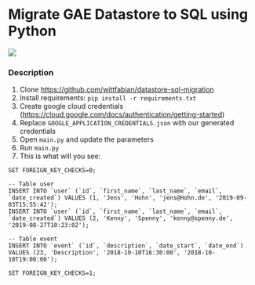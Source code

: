 # Migrate GAE Datastore to SQL using Python

![](https://miro.medium.com/max/928/1*e--cLrtZtPqLOW2NGT2EEQ.png)

### Description
1. Clone https://github.com/wittfabian/datastore-sql-migration
2. Install requirements: `pip install -r requirements.txt`
2. Create google cloud credentials (https://cloud.google.com/docs/authentication/getting-started)
3. Replace `GOOGLE_APPLICATION_CREDENTIALS.json` with our generated credentials
3. Open `main.py` and update the parameters
4. Run `main.py`
5. This is what will you see:
```
SET FOREIGN_KEY_CHECKS=0;

-- Table user
INSERT INTO `user` (`id`, `first_name`, `last_name`, `email`, `date_created`) VALUES (1, 'Jens', 'Hohn', 'jens@Hohn.de', '2019-09-03T15:55:42');
INSERT INTO `user` (`id`, `first_name`, `last_name`, `email`, `date_created`) VALUES (2, 'Kenny', 'Spenny', 'kenny@spenny.de', '2019-08-27T10:23:02');

-- Table event
INSERT INTO `event` (`id`, `description`, `date_start`, `date_end`) VALUES (23, 'Description', '2018-10-10T16:30:00', '2018-10-10T19:00:00');

SET FOREIGN_KEY_CHECKS=1;
```